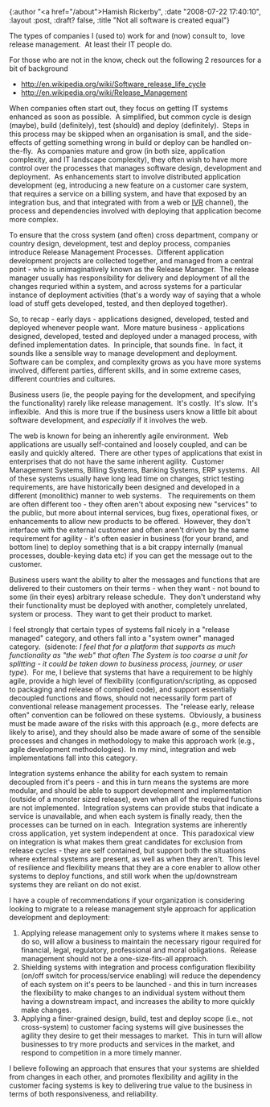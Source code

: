 {:author "<a href=\"/about\">Hamish Rickerby</a>", :date "2008-07-22 17:40:10", :layout :post, :draft? false, :title "Not all software is created equal"}

The types of companies I (used to) work for and (now) consult to,  love release management.  At least their IT people do.

For those who are not in the know, check out the following 2 resources for a bit of background
<ul>
	<li><a title="http://en.wikipedia.org/wiki/Software_release_life_cycle" href="http://en.wikipedia.org/wiki/Software_release_life_cycle" target="_blank">http://en.wikipedia.org/wiki/Software_release_life_cycle</a></li>
	<li> <a title="http://en.wikipedia.org/wiki/Release_Management" href="http://en.wikipedia.org/wiki/Release_Management" target="_blank">http://en.wikipedia.org/wiki/Release_Management</a></li>
</ul>
When companies often start out, they focus on getting IT systems enhanced as soon as possible.  A simplified, but common cycle is design (maybe), build (definitely), test (should) and deploy (definitely).  Steps in this process may be skipped when an organisation is small, and the side-effects of getting something wrong in build or deploy can be handled on-the-fly.  As companies mature and grow (in both size, application complexity, and IT landscape complexity), they often wish to have more control over the processes that manages software design, development and deployment.  As enhancements start to involve distributed application development (eg, introducing a new feature on a customer care system, that requires a service on a billing system, and have that exposed by an integration bus, and that integrated with from a web or <a title="IVR" href="http://en.wikipedia.org/wiki/Interactive_voice_response" target="_blank">IVR</a> channel), the process and dependencies involved with deploying that application become more complex.

To ensure that the cross system (and often) cross department, company or country design, development, test and deploy process, companies introduce Release Management Processes.  Different application development projects are collected together, and managed from a central point - who is unimaginatively known as the Release Manager.  The release manager usually has responsibility for delivery and deployment of all the changes requried within a system, and across systems for a particular instance of deployment activities (that's a wordy way of saying that a whole load of stuff gets developed, tested, and then deployed together).

So, to recap - early days - applications designed, developed, tested and deployed whenever people want.  More mature business - applications designed, developed, tested and deployed under a managed process, with defined implementation dates.  In principle, that sounds fine.  In fact, it sounds like a sensible way to manage development and deployment.  Software can be complex, and complexity grows as you have more systems involved, different parties, different skills, and in some extreme cases, different countries and cultures.

Business users (ie, the people paying for the development, and specifying the functionality) rarely like release management.  It's costly.  It's slow.  It's inflexible.  And this is more true if the business users know a little bit about software development, and <em>especially </em>if it involves the web.

The web is known for being an inherently agile environment.  Web applications are usually self-contained and loosely coupled, and can be easily and quickly altered.  There are other types of applications that exist in enterprises that do not have the same inherent agility.  Customer Management Systems, Billing Systems, Banking Systems, ERP systems.  All of these systems usually have long lead time on changes, strict testing requirements, are have historically been designed and developed in a different (monolithic) manner to web systems.   The requirements on them are often different too - they often aren't about exposing new "services" to the public, but more about internal services, bug fixes, operational fixes, or enhancements to allow new products to be offered.  However, they don't interface with the external customer and often aren't driven by the same requirement for agility - it's often easier in business (for your brand, and bottom line) to deploy something that is a bit crappy internally (manual processes, double-keying data etc) if you can get the message out to the customer.

Business users want the ability to alter the messages and functions that are delivered to their customers on their terms - when they want - not bound to some (in their eyes) arbitrary release schedule.  They don't understand why their functionality must be deployed with another, completely unrelated, system or process.  They want to get their product to market.

I feel strongly that certain types of systems fall nicely in a "release managed" category, and others fall into a "system owner" managed category.  (sidenote: <em>I feel that for a platform that supports as much functionality as "the web" that often The System is too coarse a unit for splitting - it could be taken down to business process, journey, or user type</em>).  For me, I believe that systems that have a requirement to be highly agile, provide a high level of flexibility (configuration/scripting, as opposed to packaging and release of compiled code), and support essentially decoupled functions and flows, should not necessarily form part of conventional release management processes.  The "release early, release often" convention can be followed on these systems.  Obviously, a business must be made aware of the risks with this approach (e.g., more defects are likely to arise), and they should also be made aware of some of the sensible processes and changes in methodology to make this approach work (e.g., agile development methodologies).  In my mind, integration and web implementations fall into this category.

Integration systems enhance the ability for each system to remain decoupled from it's peers - and this in turn means the systems are more modular, and should be able to support development and implementation (outside of a monster sized release), even when all of the required functions are not implemented.  Integration systems can provide stubs that indicate a service is unavailable, and when each system is finally ready, then the processes can be turned on in each.  Integration systems are inherently cross application, yet system independent at once.  This paradoxical view on integration is what makes them great candidates for exclusion from release cycles - they are self contained, but support both the situations where external systems are present, as well as when they aren't.  This level of resilience and flexibility means that they are a core enabler to allow other systems to deploy functions, and still work when the up/downstream systems they are reliant on do not exist.

I have a couple of recommendations if your organization is considering looking to migrate to a release management style approach for application development and deployment:
<ol>
	<li>Applying release management only to systems where it makes sense to do so, will allow a business to maintain the necessary rigour required for financial, legal, regulatory, professional and moral obligations.  Release management should not be a one-size-fits-all approach.</li>
	<li>Shielding systems with integration and process configuration flexibility (on/off switch for process/service enabling) will reduce the dependency of each system on it's peers to be launched - and this in turn increases the flexibility to make changes to an individual system without them having a downstream impact, and increases the ability to more quickly make changes.</li>
	<li>Applying a finer-grained design, build, test and deploy scope (i.e., not cross-system) to customer facing systems will give businesses the agility they desire to get their messages to market.  This in turn will allow businesses to try more products and services in the market, and respond to competition in a more timely manner.</li>
</ol>
I believe following an approach that ensures that your systems are shielded from changes in each other, and promotes flexibility and agility in the customer facing systems is key to delivering true value to the business in terms of both responsiveness, and reliability.
